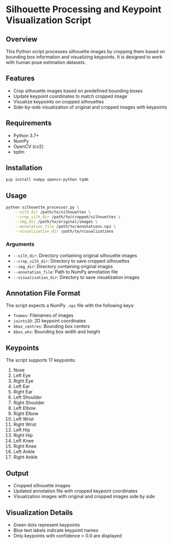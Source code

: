# Silhouette Processing and Keypoint Visualization Script

## Overview
This Python script processes silhouette images by cropping them based on bounding box information and visualizing keypoints. It is designed to work with human pose estimation datasets.

## Features
- Crop silhouette images based on predefined bounding boxes
- Update keypoint coordinates to match cropped image
- Visualize keypoints on cropped silhouettes
- Side-by-side visualization of original and cropped images with keypoints

## Requirements
- Python 3.7+
- NumPy
- OpenCV (cv2)
- tqdm

## Installation
```bash
pip install numpy opencv-python tqdm
```

## Usage
```bash
python silhouette_processor.py \
    --silh_dir /path/to/silhouettes \
    --crop_silh_dir /path/to/cropped/silhouettes \
    --img_dir /path/to/original/images \
    --annotation_file /path/to/annotations.npz \
    --visualization_dir /path/to/visualizations
```

### Arguments
- `--silh_dir`: Directory containing original silhouette images
- `--crop_silh_dir`: Directory to save cropped silhouettes
- `--img_dir`: Directory containing original images
- `--annotation_file`: Path to NumPy annotation file
- `--visualization_dir`: Directory to save visualization images

## Annotation File Format
The script expects a NumPy `.npz` file with the following keys:
- `fnames`: Filenames of images
- `joints2D`: 2D keypoint coordinates
- `bbox_centres`: Bounding box centers
- `bbox_whs`: Bounding box width and height

## Keypoints
The script supports 17 keypoints:
1. Nose
2. Left Eye
3. Right Eye
4. Left Ear
5. Right Ear
6. Left Shoulder
7. Right Shoulder
8. Left Elbow
9. Right Elbow
10. Left Wrist
11. Right Wrist
12. Left Hip
13. Right Hip
14. Left Knee
15. Right Knee
16. Left Ankle
17. Right Ankle

## Output
- Cropped silhouette images
- Updated annotation file with cropped keypoint coordinates
- Visualization images with original and cropped images side by side

## Visualization Details
- Green dots represent keypoints
- Blue text labels indicate keypoint names
- Only keypoints with confidence > 0.0 are displayed